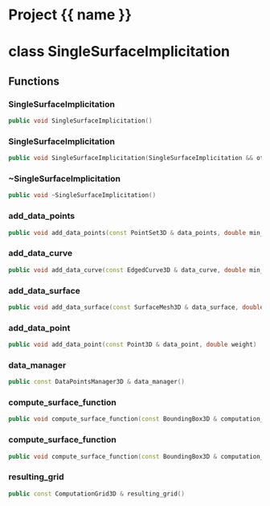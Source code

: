 <script setup>
import {useRoute} from 'vitepress'
const {path} = useRoute()
const tokens = path.split('/')
const words = tokens[2].split('-');
for (let i = 0; i < words.length; i++) {
    words[i] = words[i].charAt(0).toUpperCase() + words[i].slice(1);
    words[i] = words[i].replace('geode', 'Geode')
}
const name = words.join('-');
</script>
# Project {{ name }}

# class SingleSurfaceImplicitation


## Functions

### SingleSurfaceImplicitation

```cpp
public void SingleSurfaceImplicitation()
```


### SingleSurfaceImplicitation

```cpp
public void SingleSurfaceImplicitation(SingleSurfaceImplicitation && other)
```


### ~SingleSurfaceImplicitation

```cpp
public void ~SingleSurfaceImplicitation()
```


### add_data_points

```cpp
public void add_data_points(const PointSet3D & data_points, double min_distance, double weight)
```


### add_data_curve

```cpp
public void add_data_curve(const EdgedCurve3D & data_curve, double min_distance, double weight)
```


### add_data_surface

```cpp
public void add_data_surface(const SurfaceMesh3D & data_surface, double min_distance, double weight)
```


### add_data_point

```cpp
public void add_data_point(const Point3D & data_point, double weight)
```


### data_manager

```cpp
public const DataPointsManager3D & data_manager()
```


### compute_surface_function

```cpp
public void compute_surface_function(const BoundingBox3D & computation_bbox, const ImplicitationParameters & computation_parameters)
```


### compute_surface_function

```cpp
public void compute_surface_function(const BoundingBox3D & computation_bbox, double expected_mesh_size)
```


### resulting_grid

```cpp
public const ComputationGrid3D & resulting_grid()
```




